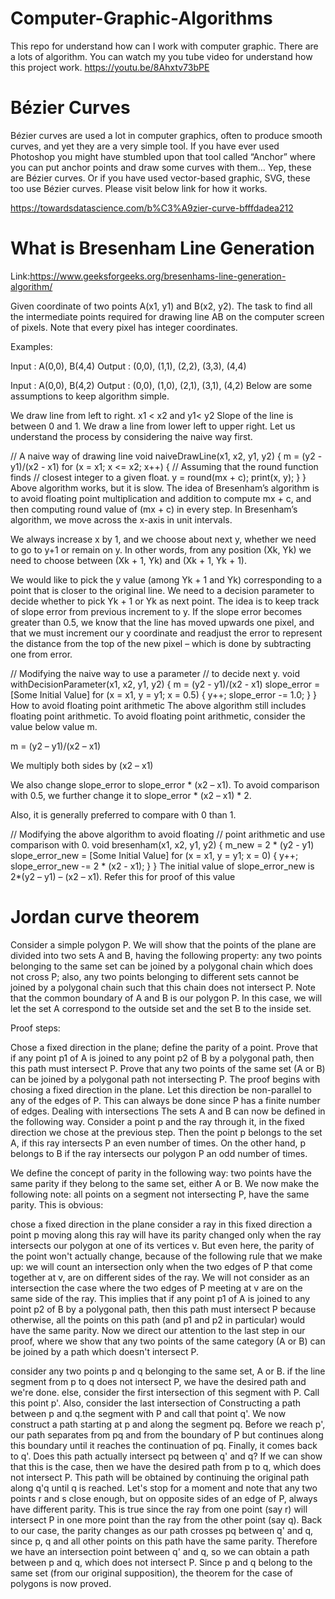 # Computer-Graphic-Algorithms
This repo for understand how can I work  with computer graphic. There are a lots of algorithm.
You can watch my you tube video for understand how this project work.
https://youtu.be/8Ahxtv73bPE

# Bézier Curves
Bézier curves are used a lot in computer graphics, often to produce smooth curves, and yet they are a very simple tool. If you have ever used Photoshop you might have stumbled upon that tool called “Anchor” where you can put anchor points and draw some curves with them… Yep, these are Bézier curves. Or if you have used vector-based graphic, SVG, these too use Bézier curves. Please visit below link for how it works.

https://towardsdatascience.com/b%C3%A9zier-curve-bfffdadea212

# What is Bresenham Line Generation
Link:https://www.geeksforgeeks.org/bresenhams-line-generation-algorithm/

Given coordinate of two points A(x1, y1) and B(x2, y2). The task to find all the intermediate points required for drawing line AB on the computer screen of pixels. Note that every pixel has integer coordinates.

Examples:

Input : A(0,0), B(4,4) Output : (0,0), (1,1), (2,2), (3,3), (4,4)

Input : A(0,0), B(4,2) Output : (0,0), (1,0), (2,1), (3,1), (4,2) Below are some assumptions to keep algorithm simple.

We draw line from left to right. x1 < x2 and y1< y2 Slope of the line is between 0 and 1. We draw a line from lower left to upper right. Let us understand the process by considering the naive way first.

// A naive way of drawing line void naiveDrawLine(x1, x2, y1, y2) { m = (y2 - y1)/(x2 - x1) for (x = x1; x <= x2; x++) {
// Assuming that the round function finds // closest integer to a given float. y = round(mx + c);
print(x, y); } } Above algorithm works, but it is slow. The idea of Bresenham’s algorithm is to avoid floating point multiplication and addition to compute mx + c, and then computing round value of (mx + c) in every step. In Bresenham’s algorithm, we move across the x-axis in unit intervals.

We always increase x by 1, and we choose about next y, whether we need to go to y+1 or remain on y. In other words, from any position (Xk, Yk) we need to choose between (Xk + 1, Yk) and (Xk + 1, Yk + 1).

We would like to pick the y value (among Yk + 1 and Yk) corresponding to a point that is closer to the original line. We need to a decision parameter to decide whether to pick Yk + 1 or Yk as next point. The idea is to keep track of slope error from previous increment to y. If the slope error becomes greater than 0.5, we know that the line has moved upwards one pixel, and that we must increment our y coordinate and readjust the error to represent the distance from the top of the new pixel – which is done by subtracting one from error.

// Modifying the naive way to use a parameter // to decide next y. void withDecisionParameter(x1, x2, y1, y2) { m = (y2 - y1)/(x2 - x1) slope_error = [Some Initial Value] for (x = x1, y = y1; x = 0.5)
{
y++;
slope_error -= 1.0;
} } How to avoid floating point arithmetic The above algorithm still includes floating point arithmetic. To avoid floating point arithmetic, consider the value below value m.

m = (y2 – y1)/(x2 – x1)

We multiply both sides by (x2 – x1)

We also change slope_error to slope_error * (x2 – x1). To avoid comparison with 0.5, we further change it to slope_error * (x2 – x1) * 2.

Also, it is generally preferred to compare with 0 than 1.

// Modifying the above algorithm to avoid floating // point arithmetic and use comparison with 0. void bresenham(x1, x2, y1, y2) { m_new = 2 * (y2 - y1) slope_error_new = [Some Initial Value] for (x = x1, y = y1; x = 0)
{
y++;
slope_error_new -= 2 * (x2 - x1);
} } The initial value of slope_error_new is 2*(y2 – y1) – (x2 – x1). Refer this for proof of this value

# Jordan curve theorem

Consider a simple polygon P. We will show that the points of the plane are divided into two sets A and B, having the following property: any two points belonging to the same set can be joined by a polygonal chain which does not cross P; also, any two points belonging to different sets cannot be joined by a polygonal chain such that this chain does not intersect P. Note that the common boundary of A and B is our polygon P. In this case, we will let the set A correspond to the outside set and the set B to the inside set. 

Proof steps: 

Chose a fixed direction in the plane; define the parity of a point.
Prove that if any point p1 of A is joined to any point p2 of B by a polygonal path, then this path must intersect P.
Prove that any two points of the same set (A or B) can be joined by a polygonal path not intersecting P.
The proof begins with chosing a fixed direction in the plane. Let this direction be non-parallel to any of the edges of P. This can always be done since P has a finite number of edges. 
Dealing with intersections 
The sets A and B can now be defined in the following way. Consider a point p and the ray through it, in the fixed direction we chose at the previous step. Then the point p belongs to the set A, if this ray intersects P an even number of times. On the other hand, p belongs to B if the ray intersects our polygon P an odd number of times. 

We define the concept of parity in the following way: two points have the same parity if they belong to the same set, either A or B. 
We now make the following note: all points on a segment not intersecting P, have the same parity. This is obvious: 

chose a fixed direction in the plane
consider a ray in this fixed direction
a point p moving along this ray will have its parity changed only when the ray intersects our polygon at one of its vertices v. But even here, the parity of the point won't actually change, because of the following rule that we make up:  we will count an intersection only when the two edges of P that come together at v, are on different sides of the ray. We will not consider as an intersection the case where the two edges of P meeting at v are on the same side of the ray. 
This implies that if any point p1 of A is joined to any point p2 of B by a polygonal path, then this path must intersect P because otherwise, all the points on this path (and p1 and p2 in particular) would have the same parity. 
 Now we direct our attention to the last step in our proof, where we show that any two points of the same category (A or B) can be joined by a path which doesn't intersect P. 

consider any two points p and q belonging to the same set, A or B.
if the line segment from p to q does not intersect P, we have the desired path and we're done.
else, consider the first intersection of this segment with P. Call this point p'. Also, consider the last intersection of Constructing a path between p and q.the segment with P and call that point q'. We now construct a path starting at p and along the segment pq. Before we reach p', our path separates from pq and from the boundary of P but continues along this boundary until it reaches the continuation of pq. Finally, it comes back to q'. Does this path actually intersect pq between q' and q? If we can show that this is the case, then we have the desired path from p to q, which does not intersect P. This path will be obtained by continuing the original path along q'q until q is reached. Let's stop for a moment and note that any two points r and s close enough, but on opposite sides of an edge of P, always have different parity. This is true since the ray from one point (say r) will intersect P in one more point than the ray from the other point (say q). Back to our case, the parity changes as our path crosses pq between q' and q, since p, q and all other points on this path have the same parity. Therefore we have an intersection point between q' and q, so we can obtain a path between p and q, which does not intersect P. Since p and q belong to the same set (from our original supposition), the theorem for the case of polygons is now proved.
